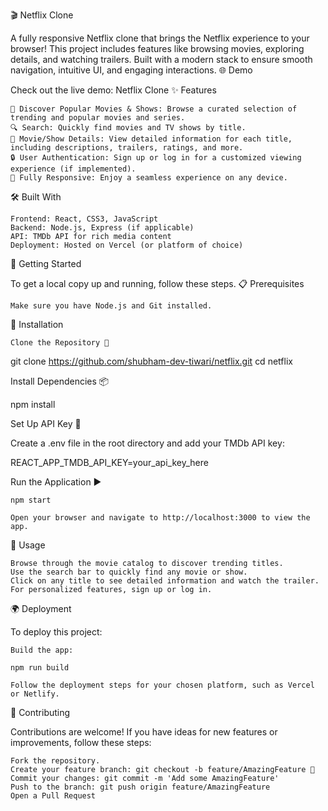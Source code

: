 🎬 Netflix Clone

A fully responsive Netflix clone that brings the Netflix experience to your browser! This project includes features like browsing movies, exploring details, and watching trailers. Built with a modern stack to ensure smooth navigation, intuitive UI, and engaging interactions.
🌐 Demo

Check out the live demo: Netflix Clone
✨ Features

    🌟 Discover Popular Movies & Shows: Browse a curated selection of trending and popular movies and series.
    🔍 Search: Quickly find movies and TV shows by title.
    📄 Movie/Show Details: View detailed information for each title, including descriptions, trailers, ratings, and more.
    🔒 User Authentication: Sign up or log in for a customized viewing experience (if implemented).
    📱 Fully Responsive: Enjoy a seamless experience on any device.

🛠️ Built With

    Frontend: React, CSS3, JavaScript
    Backend: Node.js, Express (if applicable)
    API: TMDb API for rich media content
    Deployment: Hosted on Vercel (or platform of choice)

🚀 Getting Started

To get a local copy up and running, follow these steps.
📋 Prerequisites

    Make sure you have Node.js and Git installed.

🔧 Installation

    Clone the Repository 📂

git clone https://github.com/shubham-dev-tiwari/netflix.git
cd netflix

Install Dependencies 📦

npm install

Set Up API Key 🔑

Create a .env file in the root directory and add your TMDb API key:

REACT_APP_TMDB_API_KEY=your_api_key_here

Run the Application ▶️

    npm start

    Open your browser and navigate to http://localhost:3000 to view the app.

🎉 Usage

    Browse through the movie catalog to discover trending titles.
    Use the search bar to quickly find any movie or show.
    Click on any title to see detailed information and watch the trailer.
    For personalized features, sign up or log in.

🌍 Deployment

To deploy this project:

    Build the app:

    npm run build

    Follow the deployment steps for your chosen platform, such as Vercel or Netlify.

🤝 Contributing

Contributions are welcome! If you have ideas for new features or improvements, follow these steps:

    Fork the repository.
    Create your feature branch: git checkout -b feature/AmazingFeature 🚀
    Commit your changes: git commit -m 'Add some AmazingFeature'
    Push to the branch: git push origin feature/AmazingFeature
    Open a Pull Request

